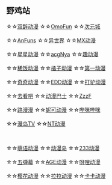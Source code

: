 ## 野鸡站
☆☆[双辞动漫](https://www.scfun.net/)
☆☆[OmoFun](https://omofun.tv/)
☆☆[次元城](https://www.cycacg.com/)
<br><br>☆☆[AnFuns](https://www.anfuns.cn/)
☆☆[异世界](https://www.gqdm.net/)
☆☆[MX动漫](http://www.mxdm.cc/)
<br><br>☆☆[星星动漫](http://m.xxdm.in/)
☆☆[acgNya](http://www.acgnya.com/)
☆☆[趣动漫](http://www.qdmsh.com/)
<br><br>☆☆[稀饭动漫](https://www.xfani.com/)
☆☆[橘子动漫](https://www.mgnacg.com/)
☆☆[第一动漫](https://d1-dm.online/)
<br><br>☆☆[奇奇动漫](https://www.qiqidongman.com/)
☆☆[EDD动漫](https://www.edddh4.com/)
☆☆[打驴动漫](https://www.dqsj.cc/)
<br><br>☆☆[去看吧](http://www.k9dm.com)
☆☆[动漫巴士](https://dm84.tv/)
☆☆[ZzzF](http://www.zzzfun.com/)
<br><br>☆☆[路漫漫](https://www.17skr.com/)
☆☆[妮可动漫](http://www.nicotv.me/)
☆☆[哔咪哔咪](http://www.bimiacg4.net/)
<br><br>☆☆[漫岛TV](https://www.mandao.tv/)
☆☆[NT动漫](http://www.ntyou.cc/)





<br>

☆☆[萌语动漫](http://ci.moefz.cc/)
☆☆[动漫岛](http://www.dmd8.com/)
☆☆[233动漫](https://www.dm233.cc/)
<br><br>☆☆[五弹幕](https://www.5dm.app/)
☆☆[AGE动漫](https://www.agemys.cc/)
☆☆[呀哩动漫](https://www.yaliyali.cc/)
<br><br>☆☆[樱花动漫](http://m.yinghuacd.com/)
☆☆[拉拉动漫](http://m.acglala.me/)
☆☆[卡卡动漫](http://kakadm.cc)



